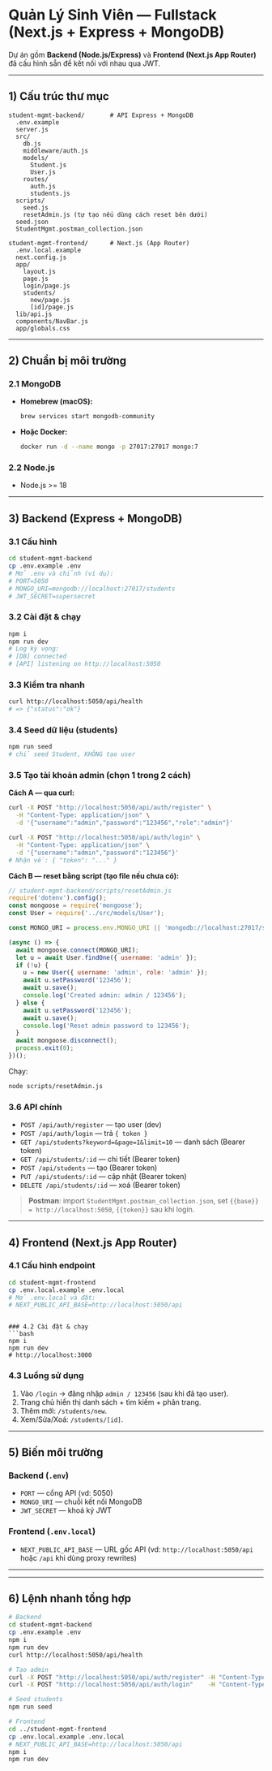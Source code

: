 
# Quản Lý Sinh Viên — Fullstack (Next.js + Express + MongoDB)

Dự án gồm **Backend (Node.js/Express)** và **Frontend (Next.js App Router)** đã cấu hình sẵn để kết nối với nhau qua JWT.



---

## 1) Cấu trúc thư mục

```
student-mgmt-backend/       # API Express + MongoDB
  .env.example
  server.js
  src/
    db.js
    middleware/auth.js
    models/
      Student.js
      User.js
    routes/
      auth.js
      students.js
  scripts/
    seed.js
    resetAdmin.js (tự tạo nếu dùng cách reset bên dưới)
  seed.json
  StudentMgmt.postman_collection.json

student-mgmt-frontend/      # Next.js (App Router)
  .env.local.example
  next.config.js
  app/
    layout.js
    page.js
    login/page.js
    students/
      new/page.js
      [id]/page.js
  lib/api.js
  components/NavBar.js
  app/globals.css
```

---

## 2) Chuẩn bị môi trường

### 2.1 MongoDB
- **Homebrew (macOS):**
  ```bash
  brew services start mongodb-community
  ```
- **Hoặc Docker:**
  ```bash
  docker run -d --name mongo -p 27017:27017 mongo:7
  ```

### 2.2 Node.js
- Node.js >= 18

---

## 3) Backend (Express + MongoDB)

### 3.1 Cấu hình
```bash
cd student-mgmt-backend
cp .env.example .env
# Mở .env và chỉnh (ví dụ):
# PORT=5050
# MONGO_URI=mongodb://localhost:27017/students
# JWT_SECRET=supersecret
```

### 3.2 Cài đặt & chạy
```bash
npm i
npm run dev
# Log kỳ vọng:
# [DB] connected
# [API] listening on http://localhost:5050
```

### 3.3 Kiểm tra nhanh
```bash
curl http://localhost:5050/api/health
# => {"status":"ok"}
```

### 3.4 Seed dữ liệu (students)
```bash
npm run seed
# chỉ seed Student, KHÔNG tạo user
```

### 3.5 Tạo tài khoản admin (chọn 1 trong 2 cách)

**Cách A — qua curl:**
```bash
curl -X POST "http://localhost:5050/api/auth/register" \
  -H "Content-Type: application/json" \
  -d '{"username":"admin","password":"123456","role":"admin"}'

curl -X POST "http://localhost:5050/api/auth/login" \
  -H "Content-Type: application/json" \
  -d '{"username":"admin","password":"123456"}'
# Nhận về: { "token": "..." }
```

**Cách B — reset bằng script (tạo file nếu chưa có):**
```js
// student-mgmt-backend/scripts/resetAdmin.js
require('dotenv').config();
const mongoose = require('mongoose');
const User = require('../src/models/User');

const MONGO_URI = process.env.MONGO_URI || 'mongodb://localhost:27017/students';

(async () => {
  await mongoose.connect(MONGO_URI);
  let u = await User.findOne({ username: 'admin' });
  if (!u) {
    u = new User({ username: 'admin', role: 'admin' });
    await u.setPassword('123456');
    await u.save();
    console.log('Created admin: admin / 123456');
  } else {
    await u.setPassword('123456');
    await u.save();
    console.log('Reset admin password to 123456');
  }
  await mongoose.disconnect();
  process.exit(0);
})();
```
Chạy:
```bash
node scripts/resetAdmin.js
```

### 3.6 API chính
- `POST /api/auth/register` — tạo user (dev)
- `POST /api/auth/login` — trả `{ token }`
- `GET /api/students?keyword=&page=1&limit=10` — danh sách (Bearer token)
- `GET /api/students/:id` — chi tiết (Bearer token)
- `POST /api/students` — tạo (Bearer token)
- `PUT /api/students/:id` — cập nhật (Bearer token)
- `DELETE /api/students/:id` — xoá (Bearer token)

> **Postman**: import `StudentMgmt.postman_collection.json`, set `{{base}} = http://localhost:5050`, `{{token}}` sau khi login.

---

## 4) Frontend (Next.js App Router)

### 4.1 Cấu hình endpoint
```bash
cd student-mgmt-frontend
cp .env.local.example .env.local
# Mở .env.local và đặt:
# NEXT_PUBLIC_API_BASE=http://localhost:5050/api
```


```

### 4.2 Cài đặt & chạy
```bash
npm i
npm run dev
# http://localhost:3000
```

### 4.3 Luồng sử dụng
1) Vào `/login` → đăng nhập `admin / 123456` (sau khi đã tạo user).  
2) Trang chủ hiển thị danh sách + tìm kiếm + phân trang.  
3) Thêm mới: `/students/new`.  
4) Xem/Sửa/Xoá: `/students/[id]`.  

---

## 5) Biến môi trường

### Backend (`.env`)
- `PORT` — cổng API (vd: 5050)
- `MONGO_URI` — chuỗi kết nối MongoDB
- `JWT_SECRET` — khoá ký JWT

### Frontend (`.env.local`)
- `NEXT_PUBLIC_API_BASE` — URL gốc API (vd: `http://localhost:5050/api` hoặc `/api` khi dùng proxy rewrites)

---



---

## 6) Lệnh nhanh tổng hợp

```bash
# Backend
cd student-mgmt-backend
cp .env.example .env
npm i
npm run dev
curl http://localhost:5050/api/health

# Tạo admin
curl -X POST "http://localhost:5050/api/auth/register" -H "Content-Type: application/json" -d '{"username":"admin","password":"123456","role":"admin"}'
curl -X POST "http://localhost:5050/api/auth/login"    -H "Content-Type: application/json" -d '{"username":"admin","password":"123456"}'

# Seed students
npm run seed

# Frontend
cd ../student-mgmt-frontend
cp .env.local.example .env.local
# NEXT_PUBLIC_API_BASE=http://localhost:5050/api
npm i
npm run dev
```
